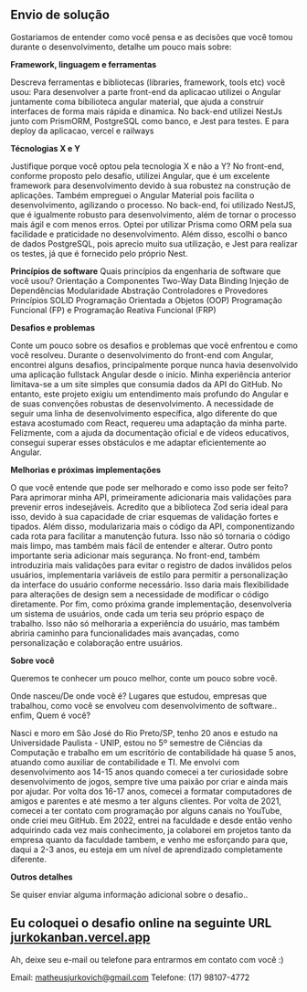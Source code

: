 ## Envio de solução

Gostariamos de entender como você pensa e as decisões que você tomou durante o desenvolvimento, detalhe um pouco mais sobre:

**Framework, linguagem e ferramentas**

Descreva ferramentas e bibliotecas (libraries, framework, tools etc) você usou:
Para desenvolver a parte front-end da aplicacao utilizei o Angular juntamente coma bibilioteca angular material, que ajuda a construir interfaces
de forma mais rápida e dinamica. No back-end utilizei NestJs junto com PrismORM, PostgreSQL como banco, e Jest para testes. E para deploy da aplicacao, vercel e railways

**Técnologias X e Y**

Justifique porque você optou pela tecnologia X e não a Y?
No front-end, conforme proposto pelo desafio, utilizei Angular, que é um excelente framework para desenvolvimento devido à sua robustez na construção de aplicações. Também empreguei o Angular Material pois facilita o desenvolvimento, agilizando o processo. No back-end, foi utilizado NestJS, que é igualmente robusto para desenvolvimento, além de tornar o processo mais ágil e com menos erros. Optei por utilizar Prisma como ORM pela sua facilidade e praticidade no desenvolvimento. Além disso, escolhi o banco de dados PostgreSQL, pois aprecio muito sua utilização, e Jest para realizar os testes, já que é fornecido pelo próprio Nest.

**Princípios de software**
Quais princípios da engenharia de software que você usou?
Orientação a Componentes
Two-Way Data Binding
Injeção de Dependências
Modularidade
Abstração
Controladores e Provedores
Princípios SOLID
Programação Orientada a Objetos (OOP)
Programação Funcional (FP) e Programação Reativa Funcional (FRP)

**Desafios e problemas**

Conte um pouco sobre os desafios e problemas que você enfrentou e como você resolveu.
Durante o desenvolvimento do front-end com Angular, encontrei alguns desafios, principalmente porque nunca havia desenvolvido uma aplicação fullstack Angular desde o início. Minha experiência anterior limitava-se a um site simples que consumia dados da API do GitHub. No entanto, este projeto exigiu um entendimento mais profundo do Angular e de suas convenções robustas de desenvolvimento. A necessidade de seguir uma linha de desenvolvimento específica, algo diferente do que estava acostumado com React, requereu uma adaptação da minha parte. Felizmente, com a ajuda da documentação oficial e de vídeos educativos, consegui superar esses obstáculos e me adaptar eficientemente ao Angular.

**Melhorias e próximas implementações**

O que você entende que pode ser melhorado e como isso pode ser feito?
Para aprimorar minha API, primeiramente adicionaria mais validações para prevenir erros indesejáveis. Acredito que a biblioteca Zod seria ideal para isso, devido à sua capacidade de criar esquemas de validação fortes e tipados. Além disso, modularizaria mais o código da API, componentizando cada rota para facilitar a manutenção futura. Isso não só tornaria o código mais limpo, mas também mais fácil de entender e alterar.
Outro ponto importante seria adicionar mais segurança. No front-end, também introduziria mais validações para evitar o registro de dados inválidos pelos usuários, implementaria variáveis de estilo para permitir a personalização da interface do usuário conforme necessário. Isso daria mais flexibilidade para alterações de design sem a necessidade de modificar o código diretamente. Por fim, como próxima grande implementação, desenvolveria um sistema de usuários, onde cada um teria seu próprio espaço de trabalho. Isso não só melhoraria a experiência do usuário, mas também abriria caminho para funcionalidades mais avançadas, como personalização e colaboração entre usuários.

**Sobre você**

Queremos te conhecer um pouco melhor, conte um pouco sobre você.

Onde nasceu/De onde você é? Lugares que estudou, empresas que trabalhou, como você se envolveu com desenvolvimento de software.. enfim, Quem é você?

Nasci e moro em São José do Rio Preto/SP, tenho 20 anos e estudo na Universidade Paulista - UNIP, estou no 5º semestre de Ciências da Computação e trabalho em um escritório de contabilidade há quase 5 anos, atuando como auxiliar de contabilidade e TI. Me envolvi com desenvolvimento aos 14-15 anos quando comecei a ter curiosidade sobre desenvolvimento de jogos, sempre tive uma paixão por criar e ainda mais por ajudar. Por volta dos 16-17 anos, comecei a formatar computadores de amigos e parentes e até mesmo a ter alguns clientes. Por volta de 2021, comecei a ter contato com programação por alguns canais no YouTube, onde criei meu GitHub. Em 2022, entrei na faculdade e desde então venho adquirindo cada vez mais conhecimento, ja colaborei em projetos tanto da empresa quanto da faculdade tambem, e venho me esforçando para que, daqui a 2-3 anos, eu esteja em um nível de aprendizado completamente diferente.

**Outros detalhes**

Se quiser enviar alguma informação adicional sobre o desafio..

Eu coloquei o desafio online na seguinte URL [jurkokanban.vercel.app](jurkokanban.vercel.app)
---

Ah, deixe seu e-mail ou telefone para entrarmos em contato com você :)

Email: matheusjurkovich@gmail.com
Telefone: (17) 98107-4772
